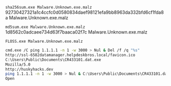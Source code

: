 `sha256sum.exe Malware.Unknown.exe.malz`
92730427321a1c4ccfc0d0580834daef98121efa9bb8963da332bfd6cf1fda8a   Malware.Unknown.exe.malz

`md5sum.exe Malware.Unknown.exe.malz`
1d8562c0adcaee734d63f7baaca02f7c    Malware.Unknown.exe.malz

`FLOSS.exe Malware.Unknown.exe.malz`
```bash
cmd.exe /C ping 1.1.1.1 -n 1 -w 3000 > Nul & Del /f /q "%s"     
http://ssl-6582datamanager.helpdeskbros.local/favicon.ico
C:\Users\Public\Documents\CR433101.dat.exe 
Mozilla/5.0               
http://huskyhacks.dev                         
ping 1.1.1.1 -n 1 -w 3000 > Nul & C:\Users\Public\Documents\CR433101.dat.exe
Open
```
